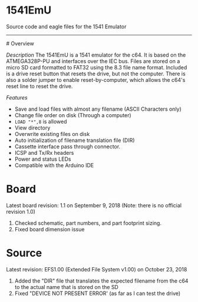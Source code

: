 # 1541EmU
Source code and eagle files for the 1541 Emulator
<hr>
# Overview

  _Description_ 
  The 1541EmU is a 1541 emulator for the c64. It is based on the ATMEGA328P-PU and interfaces over the IEC bus. Files are stored on a micro SD card formatted to FAT32 using the 8.3 file name format. Included is a drive reset button that resets the drive, but not the computer. There is also a solder jumper to enable reset-by-computer, which allows the c64's reset line to reset the drive.
  
  _Features_
  * Save and load files with almost any filename (ASCII Characters only)
  * Change file order on disk (Through a computer)
  * <code>LOAD "*",8</code> is allowed
  * View directory
  * Overwrite existing files on disk
  * Auto initialization of filename translation file (DIR)
  * Cassette interface pass through connector.
  * ICSP and Tx/Rx headers
  * Power and status LEDs
  * Compatible with the Arduino IDE
  
  
# Board
Latest board revision: 1.1 on September 9, 2018
  (Note: there is no official revision 1.0)
  
  1) Checked schematic, part numbers, and part footprint sizing.
  2) Fixed board dimension issue
  
# Source
Latest revision: EFS1.00 (Extended File System v1.00) on October 23, 2018
  
  1) Added the "DIR" file that translates the expected filename from the c64 to the actual name that is stored on the SD
  2) Fixed "DEVICE NOT PRESENT ERROR' (as far as I can test the drive)
  
  
  